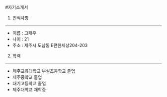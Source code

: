 #자기소개서

1. 인적사항
---
- 이름 : 고재우
- 나이 : 21
- 주소 : 제주시 도남동 E편한세상204-203

2. 학력
---
+ 제주교육대학교 부설초등학교 졸업
+ 제주중학교 졸업
+ 대기고등학교 졸업
+ 제주대학교 재학중
